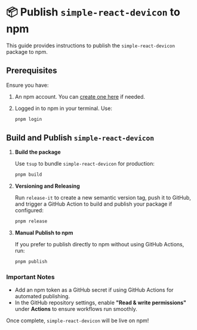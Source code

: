 # 📦 Publish `simple-react-devicon` to npm

This guide provides instructions to publish the `simple-react-devicon` package to npm.

## Prerequisites

Ensure you have:

1. An npm account. You can [create one here](https://www.npmjs.com/signup) if needed.
2. Logged in to npm in your terminal. Use:

   ```bash
   pnpm login
   ```

## Build and Publish `simple-react-devicon`

1. **Build the package**

   Use `tsup` to bundle `simple-react-devicon` for production:

   ```bash
   pnpm build
   ```

2. **Versioning and Releasing**

   Run `release-it` to create a new semantic version tag, push it to GitHub, and trigger a GitHub Action to build and publish your package if configured:

   ```bash
   pnpm release
   ```

3. **Manual Publish to npm**

   If you prefer to publish directly to npm without using GitHub Actions, run:

   ```bash
   pnpm publish
   ```

### Important Notes

- Add an npm token as a GitHub secret if using GitHub Actions for automated publishing.
- In the GitHub repository settings, enable **"Read & write permissions"** under **Actions** to ensure workflows run smoothly.

Once complete, `simple-react-devicon` will be live on npm!
